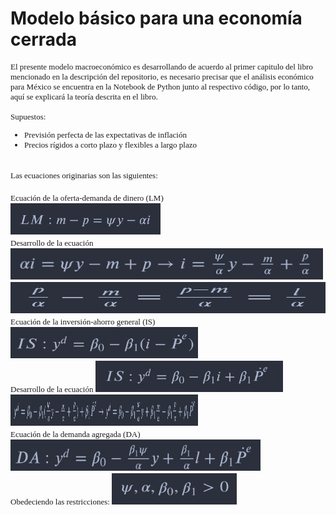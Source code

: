 # Modelo básico para una economía cerrada

<font face="times new arrow" size="2">
	<p style=”text-align: justify;”>
	El presente modelo macroeconómico es desarrollando de acuerdo al primer capitulo del libro mencionado en la 
	descripción del repositorio, es necesario precisar que el análisis económico para México se encuentra en la 
	Notebook de Python junto al respectivo código, por lo tanto, aquí se explicará la teoría descrita en el libro.
	<br><br>
	Supuestos:
		<ul>
			<li> Previsión perfecta de las expectativas de inflación </li>
			<li> Precios rígidos a corto plazo y flexibles a largo plazo </li>
		</ul>
	<br>
	Las ecuaciones originarias son las siguientes:
	<br><br>
	Ecuación de la oferta-demanda de dinero (LM)
	<br>
	<img src="media/Equation4.jpg" alt="LM" width="240" height="50">
	<br>
	Desarrollo de la ecuación
	<img src="media/Equation4,1.jpg" alt="LM" width="500" height="50">
	<br>
	<img src="media/Equation4,2.jpg" alt="LM" width="800" height="50">
	<br>
	Ecuación de la inversión-ahorro general (IS)
	<br>
	<img src="media/Equation5.jpg" alt="IS" width="300" height="50">
	<br>
	Desarrollo de la ecuación
	<img src="media/Equation5,1.jpg" alt="IS" width="300" height="50">
	<br>
	<img src="media/Equation5,2.jpg" alt="IS" width="300" height="50">
	<br>
	Ecuación de la demanda agregada (DA)
	<br>
	<img src="media/Equation6.jpg" alt="DA" width="400" height="50">
	<br>
	Obedeciendo las restricciones:
	<img src="media/CoeffEquations.jpg" alt="Coeff" width="200" height="50">
	</p>
</font>
